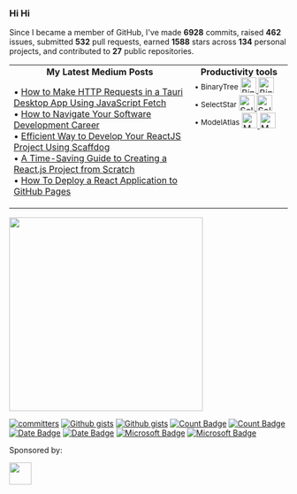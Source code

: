 <!-- “Wisdom tells me I am nothing. Love tells me I am everything. And between the two my life flows.” ― Nisargadatta Maharaj -->
<!-- Continuous Improvement Programme - CIP -->

<div>

### Hi Hi

Since I became a member of GitHub, I've made **6928** commits, raised **462** issues, submitted **532** pull requests, earned **1588** stars across **134** personal projects, and contributed to **27** public repositories.


<table>
<tr>
<td width="65%" valign="top">

<div align="center"> <b>My Latest Medium Posts</b> </div>

<!-- blog starts -->
• [How to Make HTTP Requests in a Tauri Desktop App Using JavaScript Fetch](https://levelup.gitconnected.com/how-to-make-http-requests-in-a-tauri-desktop-app-using-javascript-fetch-0820dc39271b?source=rss-4430950b9342------2)</br>
• [How to Navigate Your Software Development Career](https://levelup.gitconnected.com/how-to-navigate-your-software-development-career-b2f05f398672?source=rss-4430950b9342------2)</br>
• [Efficient Way to Develop Your ReactJS Project Using Scaffdog](https://levelup.gitconnected.com/efficient-way-to-develop-your-reactjs-project-using-scaffdog-8d7ecddfbd29?source=rss-4430950b9342------2)</br>
• [A Time-Saving Guide to Creating a React.js Project from Scratch](https://javascript.plainenglish.io/a-time-saving-guide-to-creating-a-react-js-project-from-scratch-50a8b4db1bed?source=rss-4430950b9342------2)</br>
• [How To Deploy a React Application to GitHub Pages](https://javascript.plainenglish.io/how-to-deploy-a-react-application-to-github-pages-e4f8890e1213?source=rss-4430950b9342------2)</br>
<!-- blog ends -->
     

 
</td>




<td width="35%" valign="top">


<div align="center"> <b>Productivity tools</b> </div>

<div align="left">
<sup> • BinaryTree</sup> 
     <a href="https://github.com/lifeparticle/binarytree">
          <picture>
               <source media="(prefers-color-scheme: dark)" srcset="https://github.com/user-attachments/assets/43c0016b-8cb2-4816-a583-1777c39ae61e">
               <source media="(prefers-color-scheme: light)" srcset="https://github.com/user-attachments/assets/0a1eb17d-2b12-46c5-82f6-a0dc727fe713">
               <img alt="BinaryTree" src="https://github.com/lifeparticle/lifeparticle/blob/master/gh_social_light.png" width="28">
          </picture>
     </a>
     <a href="https://binarytree.dev/">
          <picture>
               <source media="(prefers-color-scheme: dark)" srcset="https://github.com/user-attachments/assets/c5fe7c60-b979-45ae-87cb-b568f24c8d4f">
               <source media="(prefers-color-scheme: light)" srcset="https://github.com/user-attachments/assets/43604249-dba0-45ee-8786-224c909cd1e2">
               <img alt="BinaryTree" src="https://github.com/lifeparticle/lifeparticle/blob/master/gh_social_light.png" width="28">
          </picture>
     </a>
</br>
<sup> • SelectStar</sup>
     <a href="https://github.com/lifeparticle/SelectStar">
          <picture>
               <source media="(prefers-color-scheme: dark)" srcset="https://github.com/user-attachments/assets/43c0016b-8cb2-4816-a583-1777c39ae61e">
               <source media="(prefers-color-scheme: light)" srcset="https://github.com/user-attachments/assets/0a1eb17d-2b12-46c5-82f6-a0dc727fe713">
               <img alt="SelectStar" src="https://github.com/lifeparticle/lifeparticle/blob/master/gh_social_light.png" width="28">
          </picture>
     </a>
     <a href="https://selectstar.netlify.app/">
          <picture>
               <source media="(prefers-color-scheme: dark)" srcset="https://github.com/user-attachments/assets/c5fe7c60-b979-45ae-87cb-b568f24c8d4f">
               <source media="(prefers-color-scheme: light)" srcset="https://github.com/user-attachments/assets/43604249-dba0-45ee-8786-224c909cd1e2">
               <img alt="SelectStar" src="https://github.com/lifeparticle/lifeparticle/blob/master/gh_social_light.png" width="28">
          </picture>
     </a> </br>
<sup> • ModelAtlas</sup>
      <a href="https://github.com/lifeparticle/ModelAtlas-Meta">
          <picture>
               <source media="(prefers-color-scheme: dark)" srcset="https://github.com/user-attachments/assets/43c0016b-8cb2-4816-a583-1777c39ae61e">
               <source media="(prefers-color-scheme: light)" srcset="https://github.com/user-attachments/assets/0a1eb17d-2b12-46c5-82f6-a0dc727fe713">
               <img alt="ModelAtlas" src="https://github.com/lifeparticle/lifeparticle/blob/master/gh_social_light.png" width="28">
          </picture>
     </a>
     <a href="https://modelatlas.netlify.app/">
          <picture>
               <source media="(prefers-color-scheme: dark)" srcset="https://github.com/user-attachments/assets/c5fe7c60-b979-45ae-87cb-b568f24c8d4f">
               <source media="(prefers-color-scheme: light)" srcset="https://github.com/user-attachments/assets/43604249-dba0-45ee-8786-224c909cd1e2">
               <img alt="ModelAtlas" src="https://github.com/lifeparticle/lifeparticle/blob/master/gh_social_light.png" width="28">
          </picture>
     </a>



</div>

</td>
</tr>

</table>

<!-- programmer_humor_img starts -->
<a href="https://imgur.com/r/ProgrammerHumor/x9RiQTD"><img max-height="400" width="350" src="https://i.imgur.com/x9RiQTD.png"></a>
<!-- programmer_humor_img ends -->

<a href="https://user-badge.committers.top/australia/lifeparticle"><img src="https://user-badge.committers.top/australia/lifeparticle.svg" alt="committers" /></a>
[![Github gists](https://gist-count.vercel.app/api?username=lifeparticle#gh-dark-mode-only)](https://gist.github.com/lifeparticle#gh-dark-mode-only)
[![Github gists](https://gist-count.vercel.app/api?username=lifeparticle#gh-light-mode-only)](https://gist.github.com/lifeparticle#gh-light-mode-only)
[![Count Badge][count-dark]](count#gh-dark-mode-only)
[![Count Badge][count-light]](count#gh-light-mode-only)
[![Date Badge][date-dark]](date#gh-dark-mode-only)
[![Date Badge][date-light]](date#gh-light-mode-only)
[![Microsoft Badge][learn.microsoft-dark]](https://learn.microsoft.com/en-us/users/mahbubzaman/achievements?tab=tab-modules#gh-dark-mode-only)
[![Microsoft Badge][learn.microsoft-dark]](https://learn.microsoft.com/en-us/users/mahbubzaman/achievements?tab=tab-modules#gh-light-mode-only)


[count-dark]: https://komarev.com/ghpvc/?username=lifeparticle&style=flat&color=lightgrey&label=Profile%20Views#gh-dark-mode-only
[count-light]: https://komarev.com/ghpvc/?username=lifeparticle&style=flat&color=lightgrey&label=Profile%20Views#gh-light-mode-only

[date-dark]: https://img.shields.io/badge/Since-Jul,_2023-lightgrey#gh-dark-mode-only
[date-light]: https://img.shields.io/badge/Since-Jul,_2023-lightgrey#gh-light-mode-only

[learn.microsoft-dark]: https://img.shields.io/badge/learn.microsoft-achievements-lightgrey#gh-dark-mode-only
[learn.microsoft-light]: https://img.shields.io/badge/learn.microsoft-achievements-lightgrey#gh-light-mode-only

[portfolio]: https://mahbub.ninja/
[gist]: https://gist.github.com/lifeparticle
[aurthohin]: https://github.com/lifeparticle/Aurthohin

Sponsored by:

<a href="https://arreal.company/"><img height="40" src="https://github.com/user-attachments/assets/e55343ac-03df-48d5-983f-1ac6d9ffa0c7"></a>
